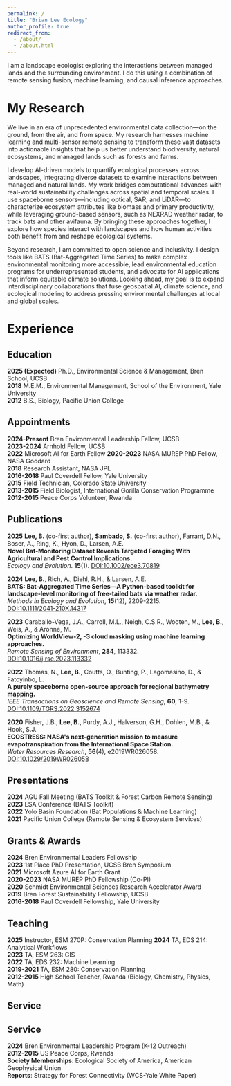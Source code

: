 ```yaml
---
permalink: /
title: "Brian Lee Ecology"
author_profile: true
redirect_from: 
  - /about/
  - /about.html
---
```


I am a landscape ecologist exploring the interactions between managed lands and the surrounding environment. I do this using a combination of remote sensing fusion, machine learning, and causal inference approaches.

My Research
======
We live in an era of unprecedented environmental data collection—on the ground, from the air, and from space. My research harnesses machine learning and multi-sensor remote sensing to transform these vast datasets into actionable insights that help us better understand biodiversity, natural ecosystems, and managed lands such as forests and farms.

I develop AI-driven models to quantify ecological processes across landscapes, integrating diverse datasets to examine interactions between managed and natural lands. My work bridges computational advances with real-world sustainability challenges across spatial and temporal scales. I use spaceborne sensors—including optical, SAR, and LiDAR—to characterize ecosystem attributes like biomass and primary productivity, while leveraging ground-based sensors, such as NEXRAD weather radar, to track bats and other avifauna. By bringing these approaches together, I explore how species interact with landscapes and how human activities both benefit from and reshape ecological systems.

Beyond research, I am committed to open science and inclusivity. I design tools like BATS (Bat-Aggregated Time Series) to make complex environmental monitoring more accessible, lead environmental education programs for underrepresented students, and advocate for AI applications that inform equitable climate solutions. Looking ahead, my goal is to expand interdisciplinary collaborations that fuse geospatial AI, climate science, and ecological modeling to address pressing environmental challenges at local and global scales.

Experience
======

Education
------
**2025 (Expected)** Ph.D., Environmental Science & Management, Bren School, UCSB  
**2018** M.E.M., Environmental Management, School of the Environment, Yale University  
**2012** B.S., Biology, Pacific Union College  

Appointments
------
**2024-Present** Bren Environmental Leadership Fellow, UCSB  
**2023-2024** Arnhold Fellow, UCSB  
**2022** Microsoft AI for Earth Fellow
**2020-2023** NASA MUREP PhD Fellow, NASA Goddard  
**2018** Research Assistant, NASA JPL  
**2016-2018** Paul Coverdell Fellow, Yale University  
**2015** Field Technician, Colorado State University  
**2013-2015** Field Biologist, International Gorilla Conservation Programme  
**2012-2015** Peace Corps Volunteer, Rwanda  

Publications
------
**2025**  **Lee, B.** (co-first author), **Sambado, S.** (co-first author), Farrant, D.N., Boser, A., Ring, K., Hyon, D., Larsen, A.E.  
          **Novel Bat‐Monitoring Dataset Reveals Targeted Foraging With Agricultural and Pest Control Implications.**  
          *Ecology and Evolution*. **15**(1).
          [DOI:10.1002/ece3.70819](https://doi.org/10.1002/ece3.70819)  

**2024**  **Lee, B.**, Rich, A., Diehl, R.H., & Larsen, A.E.  
          **BATS: Bat‐Aggregated Time Series—A Python‐based toolkit for landscape‐level monitoring of free‐tailed bats via weather radar.**  
          *Methods in Ecology and Evolution*, **15**(12), 2209-2215.  
          [DOI:10.1111/2041-210X.14317](https://doi.org/10.1111/2041-210X.14317)  

**2023**  Caraballo-Vega, J.A., Carroll, M.L., Neigh, C.S.R., Wooten, M., **Lee, B.**, Weis, A., & Aronne, M.  
          **Optimizing WorldView-2, -3 cloud masking using machine learning approaches.**  
          *Remote Sensing of Environment*, **284**, 113332.  
          [DOI:10.1016/j.rse.2023.113332](https://doi.org/10.1016/j.rse.2023.113332)  

**2022**  Thomas, N., **Lee, B.**, Coutts, O., Bunting, P., Lagomasino, D., & Fatoyinbo, L.  
          **A purely spaceborne open-source approach for regional bathymetry mapping.**  
          *IEEE Transactions on Geoscience and Remote Sensing*, **60**, 1-9.  
          [DOI:10.1109/TGRS.2022.3152674](https://doi.org/10.1109/TGRS.2022.3152674)  

**2020**  Fisher, J.B., **Lee, B.**, Purdy, A.J., Halverson, G.H., Dohlen, M.B., & Hook, S.J.  
          **ECOSTRESS: NASA's next-generation mission to measure evapotranspiration from the International Space Station.**  
          *Water Resources Research*, **56**(4), e2019WR026058.  
          [DOI:10.1029/2019WR026058](https://doi.org/10.1029/2019WR026058)  

Presentations
------
**2024** AGU Fall Meeting (BATS Toolkit & Forest Carbon Remote Sensing)  
**2023** ESA Conference (BATS Toolkit)  
**2022** Yolo Basin Foundation (Bat Populations & Machine Learning)  
**2021** Pacific Union College (Remote Sensing & Ecosystem Services)  

Grants & Awards
------
**2024** Bren Environmental Leaders Fellowship  
**2023** 1st Place PhD Presentation, UCSB Bren Symposium  
**2021** Microsoft Azure AI for Earth Grant  
**2020-2023** NASA MUREP PhD Fellowship (Co-PI)  
**2020** Schmidt Environmental Sciences Research Accelerator Award  
**2019** Bren Forest Sustainability Fellowship, UCSB  
**2016-2018** Paul Coverdell Fellowship, Yale University  

Teaching
------
**2025** Instructor, ESM 270P: Conservation Planning
**2024** TA, EDS 214: Analytical Workflows  
**2023** TA, ESM 263: GIS  
**2022** TA, EDS 232: Machine Learning  
**2019-2021** TA, ESM 280: Conservation Planning  
**2012-2015** High School Teacher, Rwanda (Biology, Chemistry, Physics, Math) 

Service
------
## Service
**2024** Bren Environmental Leadership Program (K-12 Outreach)  
**2012-2015** US Peace Corps, Rwanda  
**Society Memberships**: Ecological Society of America, American Geophysical Union  
**Reports**: Strategy for Forest Connectivity (WCS-Yale White Paper)  
